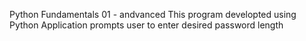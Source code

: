 Python Fundamentals 01 - andvanced
This program developted using Python
Application prompts user to enter desired password length

